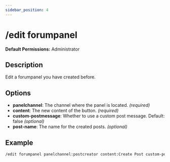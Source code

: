 ```yaml
---
sidebar_position: 4
---
```


# /edit forumpanel
**Default Permissions:** Administrator
## Description
Edit a forumpanel you have created before.

## Options
- **panelchannel**: The channel where the panel is located. *(required)*
- **content**: The new content of the button. *(required)*
- **custom-postmessage**: Whether to use a custom post message. Default: false *(optional)*
- **post-name**: The name for the created posts. *(optional)*

## Example
```bash
/edit forumpanel panelchannel:postcreator content:Create Post custom-postmessage:false post-name:post-{user}
```
